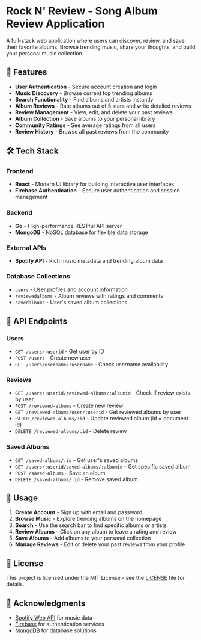 # Rock N' Review - Song Album Review Application

A full-stack web application where users can discover, review, and save their favorite albums. Browse trending music, share your thoughts, and build your personal music collection.

## 🎵 Features

- **User Authentication** - Secure account creation and login
- **Music Discovery** - Browse current top trending albums
- **Search Functionality** - Find albums and artists instantly
- **Album Reviews** - Rate albums out of 5 stars and write detailed reviews
- **Review Management** - View, edit, and delete your past reviews
- **Album Collection** - Save albums to your personal library
- **Community Ratings** - See average ratings from all users
- **Review History** - Browse all past reviews from the community

## 🛠️ Tech Stack

### Frontend
- **React** - Modern UI library for building interactive user interfaces
- **Firebase Authentication** - Secure user authentication and session management

### Backend
- **Go** - High-performance RESTful API server
- **MongoDB** - NoSQL database for flexible data storage

### External APIs
- **Spotify API** - Rich music metadata and trending album data

### Database Collections
- `users` - User profiles and account information
- `reviewedalbums` - Album reviews with ratings and comments
- `savedalbums` - User's saved album collections

## 🔗 API Endpoints

### Users
- `GET /users/:userid` - Get user by ID
- `POST /users` - Create new user
- `GET /users/username/:username` - Check username availability

### Reviews
- `GET /users/:userid/reviewed-albums/:albumid` - Check if review exists by user
- `POST /reviewed-albums` - Create new review
- `GET /reviewed-albums/user/:userid` - Get reviewed albums by user
- `PATCH /reviewed-albums/:id` - Update reviewed album (id = document id)
- `DELETE /reviewed-albums/:id` - Delete review

### Saved Albums
- `GET /saved-albums/:id` - Get user's saved albums
- `GET /users/:userid/saved-albums/:albumid` - Get specific saved album
- `POST /saved-albums` - Save an album
- `DELETE /saved-albums/:id` - Remove saved album

## 🎯 Usage

1. **Create Account** - Sign up with email and password
2. **Browse Music** - Explore trending albums on the homepage
3. **Search** - Use the search bar to find specific albums or artists
4. **Review Albums** - Click on any album to leave a rating and review
5. **Save Albums** - Add albums to your personal collection
6. **Manage Reviews** - Edit or delete your past reviews from your profile

## 📝 License

This project is licensed under the MIT License - see the [LICENSE](LICENSE) file for details.

## 🙏 Acknowledgments

- [Spotify Web API](https://developer.spotify.com/documentation/web-api/) for music data
- [Firebase](https://firebase.google.com/) for authentication services
- [MongoDB](https://www.mongodb.com/) for database solutions
